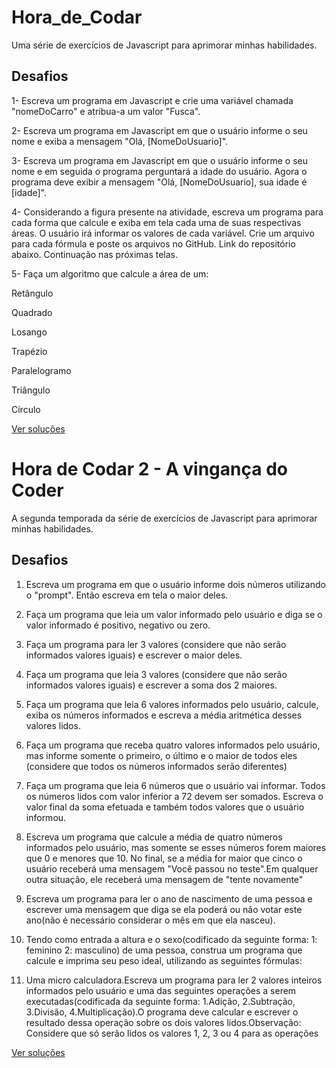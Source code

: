 # Hora_de_Codar
Uma série de exercícios de Javascript para aprimorar minhas habilidades.

## Desafios
1- Escreva um programa em Javascript e crie uma variável chamada "nomeDoCarro" e atribua-a um valor "Fusca".

2- Escreva um programa em Javascript em que o usuário informe o seu nome e exiba a mensagem "Olá, [NomeDoUsuario]".

3- Escreva um programa em Javascript em que o usuário informe o seu nome e em seguida o programa perguntará a idade do usuário. Agora o programa deve exibir a mensagem "Olá, [NomeDoUsuario], sua idade é [idade]".

4- Considerando a figura presente na atividade, escreva um programa para cada forma que calcule e exiba em tela cada uma de suas respectivas áreas. O usuário irá informar os valores de cada variável. Crie um arquivo para cada fórmula e poste os  arquivos no GitHub. Link do repositório abaixo. Continuação nas próximas telas.

5- Faça um algoritmo que calcule a área de um:

Retângulo

Quadrado

Losango

Trapézio

Paralelogramo

Triângulo

Círculo

[Ver soluções](https://github.com/DiSouzaDev/Hora_de_Codar/blob/main/Hora_de_Codar/script.js)

# Hora de Codar 2 - A vingança do Coder
A segunda temporada da série de exercícios de Javascript para aprimorar minhas habilidades.

## Desafios

1. Escreva um programa em que o usuário informe dois números utilizando o "prompt". Então escreva em tela o maior deles.

2. Faça um programa que leia um valor informado pelo usuário e diga se o valor informado é positivo, negativo ou zero.

3. Faça um programa para ler 3 valores (considere que não serão informados valores iguais) e escrever o maior deles.

4. Faça um programa que leia  3 valores (considere que não serão informados valores iguais) e escrever a soma dos 2 maiores.

5.  Faça um programa que leia 6 valores informados pelo usuário, calcule, exiba os números informados e escreva a média aritmética desses valores lidos.

6. Faça um programa que receba quatro valores informados pelo usuário, mas informe somente o primeiro, o último e o maior de todos eles (considere que todos os números informados serão diferentes)

7. Faça um programa que leia 6 números que o usuário vai informar. Todos os números lidos com valor inferior a 72 devem ser somados. Escreva o valor final da soma efetuada e também todos valores que o usuário informou.

8. Escreva um programa que calcule a média de quatro números informados pelo usuário, mas somente se esses números forem maiores que 0 e menores que 10. No final, se a média for maior que cinco o usuário receberá uma mensagem "Você passou no teste".Em qualquer outra situação, ele receberá uma mensagem de "tente novamente"

9. Escreva um programa para ler o ano de nascimento de uma pessoa e escrever uma mensagem que diga se ela poderá ou não votar este ano(não é necessário considerar o mês em que ela nasceu).

10. Tendo como entrada a altura e o sexo(codificado da seguinte forma: 1: feminino 2: masculino) de uma pessoa, construa um programa que calcule e imprima seu peso ideal, utilizando as seguintes fórmulas:

11. Uma micro calculadora.Escreva um programa para ler 2 valores inteiros informados pelo usuário e uma das seguintes operações a serem executadas(codificada da seguinte forma: 1.Adição, 2.Subtração, 3.Divisão, 4.Multiplicação).O programa deve calcular e escrever o resultado dessa operação sobre os dois valores lidos.Observação: Considere que só serão lidos os valores 1, 2, 3 ou 4 para as operações

[Ver soluções](https://github.com/DiSouzaDev/Hora_de_Codar/blob/main/Hora_de_Codar_2/script.js)
